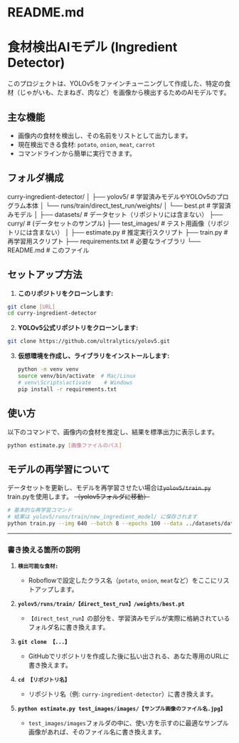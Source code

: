 # README.md

# 食材検出AIモデル (Ingredient Detector)

このプロジェクトは、YOLOv5をファインチューニングして作成した、特定の食材（じゃがいも、たまねぎ、肉など）を画像から検出するためのAIモデルです。

## 主な機能

- 画像内の食材を検出し、その名前をリストとして出力します。
- 現在検出できる食材: `potato`, `onion`, `meat`, `carrot`
- コマンドラインから簡単に実行できます。

## フォルダ構成
curry-ingredient-detector/
│
├── yolov5/                    # 学習済みモデルやYOLOv5のプログラム本体
│   └── runs/train/direct_test_run/weights/
│       └── best.pt            # 学習済みモデル
│
├── datasets/                  # データセット（リポジトリには含まない）
├── curry/                     # (データセットのサンプル)
├── test_images/               # テスト用画像（リポジトリには含まない）
│
├── estimate.py                # 推定実行スクリプト
├── train.py                   # 再学習用スクリプト
├── requirements.txt           # 必要なライブラリ
└── README.md                  # このファイル


## セットアップ方法

1.  **このリポジトリをクローンします:**
```bash
git clone [URL]
cd curry-ingredient-detector
```

2.  **YOLOv5公式リポジトリをクローンします:**
```bash
git clone https://github.com/ultralytics/yolov5.git
```

3.  **仮想環境を作成し、ライブラリをインストールします:**
    ```bash
    python -m venv venv
    source venv/bin/activate  # Mac/Linux
    # venv\Scripts\activate    # Windows
    pip install -r requirements.txt
    ```

## 使い方

以下のコマンドで、画像内の食材を推定し、結果を標準出力に表示します。

```bash
python estimate.py [画像ファイルのパス]
```

## モデルの再学習について

データセットを更新し、モデルを再学習させたい場合は~~`yolov5/train.py`~~ train.pyを使用します。
~~（yolov5フォルダに移動）~~
```bash
# 基本的な再学習コマンド
# 結果は yolov5/runs/train/new_ingredient_model/ に保存されます
python train.py --img 640 --batch 8 --epochs 100 --data ../datasets/data.yaml --weights yolov5s.pt --name new_ingredient_model
```

---

### 書き換える箇所の説明

1.  **`検出可能な食材:`**
    *   Roboflowで設定したクラス名（`potato`, `onion`, `meat`など）をここにリストアップします。

2.  **`yolov5/runs/train/【direct_test_run】/weights/best.pt`**
    *   `【direct_test_run】`の部分を、学習済みモデルが実際に格納されているフォルダ名に書き換えます。　

3.  **`git clone 【...】`**
    *   GitHubでリポジトリを作成した後に払い出される、あなた専用のURLに書き換えます。

4.  **`cd 【リポジトリ名】`**
    *   リポジトリ名（例: `curry-ingredient-detector`）に書き換えます。

5.  **`python estimate.py test_images/images/【サンプル画像のファイル名.jpg】`**
    *   `test_images/images`フォルダの中に、使い方を示すのに最適なサンプル画像があれば、そのファイル名に書き換えます。